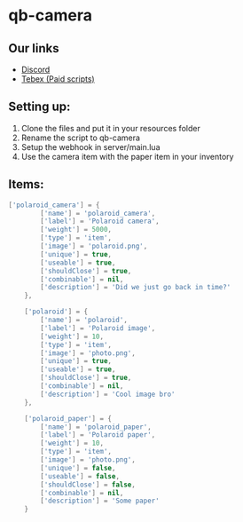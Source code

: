 # qb-camera

## Our links
- [Discord](https://discord.gg/APFHf9hhkG)
- [Tebex (Paid scripts)](https://qb-camera.tebex.io/)


## Setting up:
1. Clone the files and put it in your resources folder
2. Rename the script to qb-camera
3. Setup the webhook in server/main.lua
4. Use the camera item with the paper item in your inventory

## Items:
```lua
['polaroid_camera'] = {
        ['name'] = 'polaroid_camera',
        ['label'] = 'Polaroid camera',
        ['weight'] = 5000,
        ['type'] = 'item',
        ['image'] = 'polaroid.png',
        ['unique'] = true,
        ['useable'] = true,
        ['shouldClose'] = true,
        ['combinable'] = nil,
        ['description'] = 'Did we just go back in time?'
    },

    ['polaroid'] = {
        ['name'] = 'polaroid',
        ['label'] = 'Polaroid image',
        ['weight'] = 10,
        ['type'] = 'item',
        ['image'] = 'photo.png',
        ['unique'] = true,
        ['useable'] = true,
        ['shouldClose'] = true,
        ['combinable'] = nil,
        ['description'] = 'Cool image bro'
    },

    ['polaroid_paper'] = {
        ['name'] = 'polaroid_paper',
        ['label'] = 'Polaroid paper',
        ['weight'] = 10,
        ['type'] = 'item',
        ['image'] = 'photo.png',
        ['unique'] = false,
        ['useable'] = false,
        ['shouldClose'] = false,
        ['combinable'] = nil,
        ['description'] = 'Some paper'
    }

```
